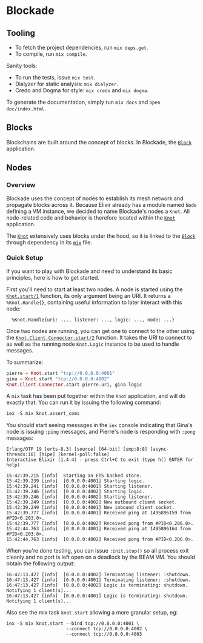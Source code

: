 # Blockade

## Tooling

- To fetch the project dependencies, run `mix deps.get`.
- To compile, run `mix compile`.

Sanity tools:

- To run the tests, issue `mix test`.
- Dialyzer for static analysis: `mix dialyzer`.
- Credo and Dogma for style: `mix credo` and `mix dogma`.

To generate the documentation, simply run `mix docs` and `open doc/index.html`.

## Blocks

Blockchains are built around the concept of blocks. In Blockade, the
[`Block`](apps/block) application.

## Nodes

### Overview

Blockade uses the concept of nodes to establish its mesh network and propagate
blocks across it. Because Elixir already has a module named `Node` defining
a VM instance, we decided to name Blockade's nodes a `Knot`. All node-related
code and behavior is therefore located within the [`Knot`](apps/knot) application.

The [`Knot`](apps/knot) extensively uses blocks under the hood, so it is linked to
the [`Block`](apps/block) through dependency in its [`mix`](apps/knot/mix.exs)
file.

### Quick Setup

If you want to play with Blockade and need to understand its basic principles, here
is how to get started.

First you'll need to start at least two nodes. A node is started using the
[`Knot.start/1`](apps/knot/lib/knot.ex) function, its only argument being an URI.
It returns a `%Knot.Handle{}`, containing useful information to later interact with
this node:

      %Knot.Handle{uri: ..., listener: ..., logic: ..., node: ...}

Once two nodes are running, you can get one to connect to the other using
the [`Knot.Client.Connector.start/2`](apps/knot/lib/knot/client/connector.ex)
function. It takes the URI to connect to as well as the running node `Knot.Logic`
instance to be used to handle messages.

To summarize:

```elixir
pierre = Knot.start "tcp://0.0.0.0:4001"
gina = Knot.start "tcp://0.0.0.0:4002"
Knot.Client.Connector.start pierre.uri, gina.logic
```

A `mix` task has been put together within the `Knot` application, and will do
exactly that. You can run it by issuing the following command:

```elixir
iex -S mix knot.assert_coms
```

You should start seeing messages in the `iex` console indicating that Gina's node
is issuing `:ping` messages, and Pierre's node is responding with `:pong` messages:

```
Erlang/OTP 19 [erts-8.3] [source] [64-bit] [smp:8:8] [async-threads:10] [hipe] [kernel-poll:false]
Interactive Elixir (1.4.4) - press Ctrl+C to exit (type h() ENTER for help)

15:42:39.215 [info]  Starting an ETS backed store.
15:42:39.239 [info]  [0.0.0.0:4001] Starting logic.
15:42:39.241 [info]  [0.0.0.0:4001] Starting listener.
15:42:39.246 [info]  [0.0.0.0:4002] Starting logic.
15:42:39.246 [info]  [0.0.0.0:4002] Starting listener.
15:42:39.249 [info]  [0.0.0.0:4002] New outbound client socket.
15:42:39.249 [info]  [0.0.0.0:4001] New inbound client socket.
15:42:39.777 [info]  [0.0.0.0:4001] Received ping at 1495896159 from #PID<0.203.0>.
15:42:39.777 [info]  [0.0.0.0:4002] Received pong from #PID<0.206.0>.
15:42:44.763 [info]  [0.0.0.0:4001] Received ping at 1495896164 from #PID<0.203.0>.
15:42:44.763 [info]  [0.0.0.0:4002] Received pong from #PID<0.206.0>.
```

When you're done testing, you can issue `:init.stop()` so all process exit cleanly
and no port is left open on a deadlock by the BEAM VM.
You should obtain the following output:

```
16:47:13.427 [info]  [0.0.0.0:4002] Terminating listener: :shutdown.
16:47:13.427 [info]  [0.0.0.0:4001] Terminating listener: :shutdown.
16:47:13.427 [info]  [0.0.0.0:4002] Logic is terminating: shutdown. Notifying 1 client(s)...
16:47:13.427 [info]  [0.0.0.0:4001] Logic is terminating: shutdown. Notifying 1 client(s)...
```

Also see the mix task `knot.start` allowing a  more granular setup, eg:

```
iex -S mix knot.start --bind tcp://0.0.0.0:4001 \
                      --connect tcp://0.0.0.0:4002 \
                      --connect tcp://0.0.0.0:4003
```
